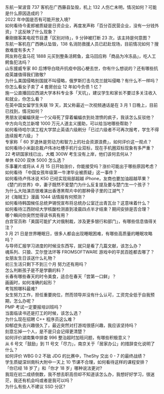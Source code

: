 东航一架波音 737 客机在广西藤县坠毁，机上 132 人伤亡未明，情况如何？可能是什么原因造成的？  
2022 年中国是否有可能开放入境?  
如何看待今麦郎被质疑是日资企业，再度发声称「百分百民营企业，没有一分钱外资」？这反映了什么现象？  
秦刚做客美电视节目遭「区别对待」，9 分钟被打断 23 次，该主持是何意图？  
东航一客机在广西确认坠毁，138 名消防救援人员已赶赴现场，目前情况如何？搜救难度有多大？  
网友称在盒马花 1888 元买到整条活鳄鱼，盒马回应称「商品为冷冻品」，吃人工鳄鱼犯法吗？  
山东援威专家 80 后博导白晓卉抗疫中因心梗去世，你有什么想说的？还有哪些抗疫英雄值得我们致敬?  
为什么美国侵略别国就不叫侵略，俄罗斯打击乌克兰就叫侵略？有什么不一样吗？  
你怎么看女子卖了 4 套房创业 12 年如今负债 1 亿？  
施一公直播回应西湖大学本科专业多「天坑」，建议学生和家长不要过多关注收入和就业，你怎么看？  
在英中国女留学生失联 19 天，其父称最近一次视频通话是在 3 月 1 日晚上，目前已找到，情况如何？  
男朋友说蝙蝠侠是一个父母死了穿着蝙蝠衣到处泄愤的疯子，我该怎么反驳他？  
中方向乌克兰新增 1000 万元人道主义援助，可以给当地哪些帮助？  
如何看待哈尔滨工程大学禁止英语六级刷分「已过六级者不可再次报考，学生不得连续报考六级」？  
专家称「 60 岁退休是劳动力和智力上的社会资源浪费」，如何评价这一观点？  
如何看待小米副总裁卢伟冰吐槽手机行业双标，现在手机圈双标现象有多严重？  
22 考研国家线已出，大概 300W 考生没有上岸，他们该何去何从？  
单休 6200 双休 5000 怎么选？  
乐事薯片或将从 4 月 15 日开始涨价，你能接受吗？涨价可能出于哪些原因考虑？  
如何看待 「中国女孩年级第一牛津毕业被质疑」这一事件？  
如何看待卢伟冰说 K50 已经实现局部超越 iPhone，友商也要加油超越苹果？  
《楚门的世界》中，妻子既然不爱楚门为什么反复提及要与楚门生一个孩子？  
为什么大陆演员很难演出香港黑帮片中的那种骨子里的江湖气？  
对《海贼王》漫画 1044 话情报有何预测？  
如何看待韩国候任总统尹锡悦宣布将总统办公室迁出青瓦台？这意味着什么？  
如何看待江西财经大学核酸检测直到凌晨四点半才结束？期间安排是否合理？  
哪个瞬间你突然觉得读书真有用？  
白宫官员称「美国可能扩大对俄制裁，涉及更多银行和部门」，有哪些信息值得关注？  
3 月 21 日是世界睡眠日，很多人都会出现睡眠困难，有哪些高质量的睡眠攻略吗？  
与导师汇报学习进度的时候没东西写，就只是看了几篇文献，该怎么办？  
魂系列、只狼、艾尔登法环等 FROMSOFTWARE 游戏中的平民百姓都去哪了？  
女朋友生日该送什么礼物？  
初三生活只剩下不到三个月 努力还有用吗？  
怎么判断孩子是不是学霸的料？  
长春有哪些春天的时令美食，适合在春天「尝第一口鲜」？  
画画时，如何准确的起形？  
考驾照哪科最难?  
女生努力工作，担任重要岗位，然而领导并没有什么认可，工资完全低于自我预期，怎么办呢？  
PMP 考试一定要报培训班吗？  
当面临读书还是打工的时候，该怎么选？  
为什么现在招聘 C++ 程序员这么难？  
抑郁症失去兴趣很久了，最近突然对打游戏很感兴趣，我应该坚持吗？  
刻意忘掉一个人，是不是只会记得更清楚？  
如何评价湖南集中排查 996 整治超时加班问题，有哪些积极意义？  
从 6 号文「鼓励」到 11 号文「尽力」，南京关于「居家办公」的措辞变化说明了什么？  
如何评价 WBG 0:2 不敌 JDG 的比赛中，TheShy 交出 0 - 7 的最终战绩？  
学生质疑深圳南科大附中一天上 10 节课不合理，如何看待这样的课程安排？  
「你已经 18 岁了」和「你才 18 岁」哪种说法更对?  
我现在初二成绩倒数，我不想去职高但却不知道该怎么办，我想好好学习，很迷茫，我还有机会吗或者是我可以吗？  
为什么有些人不建议 SSD 分区?  
